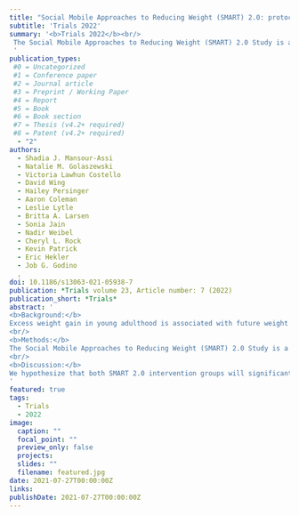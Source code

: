 ```yaml
---
title: "Social Mobile Approaches to Reducing Weight (SMART) 2.0: protocol of a randomized controlled trial among young adults in university settings"
subtitle: 'Trials 2022'
summary: '<b>Trials 2022</b><br/>
 The Social Mobile Approaches to Reducing Weight (SMART) 2.0 Study is a 24-month parallel-group randomized controlled trial that will include 642 overweight or obese participants, aged 18–35 years, from universities and community colleges in San Diego, CA.
 '
publication_types:
 #0 = Uncategorized
 #1 = Conference paper
 #2 = Journal article
 #3 = Preprint / Working Paper
 #4 = Report
 #5 = Book
 #6 = Book section
 #7 = Thesis (v4.2+ required)
 #8 = Patent (v4.2+ required)
  - "2"
authors:
  - Shadia J. Mansour-Assi
  - Natalie M. Golaszewski
  - Victoria Lawhun Costello
  - David Wing
  - Hailey Persinger
  - Aaron Coleman
  - Leslie Lytle
  - Britta A. Larsen
  - Sonia Jain
  - Nadir Weibel
  - Cheryl L. Rock
  - Kevin Patrick
  - Eric Hekler
  - Job G. Godino
  ,
doi: 10.1186/s13063-021-05938-7
publication: *Trials volume 23, Article number: 7 (2022)
publication_short: *Trials*
abstract: '
<b>Background:</b>
Excess weight gain in young adulthood is associated with future weight gain and increased risk of chronic disease. Although multimodal, technology-based weight-loss interventions have the potential to promote weight loss among young adults, many interventions have limited personalization, and few have been deployed and evaluated for longer than a year. We aim to assess the effects of a highly personalized, 2-year intervention that uses popular mobile and social technologies to promote weight loss among young adults.
<br/>
<b>Methods:</b>
The Social Mobile Approaches to Reducing Weight (SMART) 2.0 Study is a 24-month parallel-group randomized controlled trial that will include 642 overweight or obese participants, aged 18–35 years, from universities and community colleges in San Diego, CA. All participants receive a wearable activity tracker, connected scale, and corresponding app. Participants randomized to one intervention group receive evidence-based information about weight loss and behavior change techniques via personalized daily text messaging (i.e., SMS/MMS), posts on social media platforms, and online groups. Participants in a second intervention group receive the aforementioned elements in addition to brief, technology-mediated health coaching. Participants in the control group receive a wearable activity tracker, connected scale, and corresponding app alone. The primary outcome is objectively measured weight in kilograms over 24 months. Secondary outcomes include anthropometric measurements; physiological measures; physical activity, diet, sleep, and psychosocial measures; and engagement with intervention modalities. Outcomes are assessed at baseline and 6, 12, 18, and 24 months. Differences between the randomized groups will be analyzed using a mixed model of repeated measures and will be based on the intent-to-treat principle.
<br/>
<b>Discussion:</b>
We hypothesize that both SMART 2.0 intervention groups will significantly improve weight loss compared to the control group, and the group receiving health coaching will experience the greatest improvement. We further hypothesize that differences in secondary outcomes will favor the intervention groups. There is a critical need to advance understanding of the effectiveness of multimodal, technology-based weight-loss interventions that have the potential for long-term effects and widespread dissemination among young adults. Our findings should inform the implementation of low-cost and scalable interventions for weight loss and risk-reducing health behaviors.
'
featured: true
tags:
  - Trials
  - 2022
image:
  caption: ""
  focal_point: ""
  preview_only: false
  projects:
  slides: ""
  filename: featured.jpg
date: 2021-07-27T00:00:00Z
links:
publishDate: 2021-07-27T00:00:00Z
---
```

